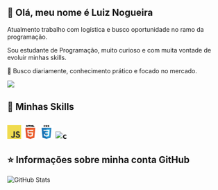 ## 💜 Olá, meu nome é <strong>Luiz Nogueira</strong>

Atualmento trabalho com logística e busco oportunidade no ramo da programação.

Sou estudante de Programação, muito curioso e com muita vontade de evoluir minhas skills.

🔭 Busco diariamente, conhecimento prático e focado no mercado.

  <a href="https://www.linkedin.com/in/luiz-carlos-nogueira-silva-944a896b/" alt="Linkedin">
  <img src="https://img.shields.io/badge/-Linkedin-0e76a8?style=flat-square&logo=Linkedin&logoColor=white&link=LINK-DO-SEU-LINKEDIN" /></a>

## 🚀 Minhas Skills

<code><img height="32" src="https://raw.githubusercontent.com/github/explore/80688e429a7d4ef2fca1e82350fe8e3517d3494d/topics/javascript/javascript.png" alt="Javascript"/></code>
<code><img height="32" src="https://raw.githubusercontent.com/github/explore/80688e429a7d4ef2fca1e82350fe8e3517d3494d/topics/html/html.png" alt="HTML5"/></code>
<code><img height="32" src="https://raw.githubusercontent.com/github/explore/80688e429a7d4ef2fca1e82350fe8e3517d3494d/topics/css/css.png" alt="CSS"/></code>
<code><img height="32" src="https://cdn.iconscout.com/icon/free/png-512/c-programming-569564.png" alt="c"/></code>
---

## ⭐ Informações sobre minha conta GitHub
![GitHub Stats](https://github-readme-stats.vercel.app/api?username=luizdev13&show_icons=true)
